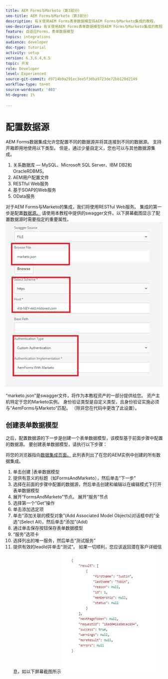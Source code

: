 ```yaml
---
title: AEM Forms与Marketo（第3部分）
seo-title: AEM Forms与Marketo（第3部分）
description: 有关使用AEM Forms表单数据模型将AEM Forms与Marketo集成的教程。
seo-description: 有关使用AEM Forms表单数据模型将AEM Forms与Marketo集成的教程。
feature: 自适应Forms，表单数据模型
topics: integrations
audience: developer
doc-type: tutorial
activity: setup
version: 6.3,6.4,6.5
topic: 开发
role: Developer
level: Experienced
source-git-commit: d9714b9a291ec3ee5f3dba9723de72bb120d2149
workflow-type: tm+mt
source-wordcount: '403'
ht-degree: 1%

---
```



# 配置数据源

AEM Forms数据集成允许您配置不同的数据源并将其连接到不同的数据源。 支持开箱即用地使用以下类型。 但是，通过少量自定义，您也可以与其他数据源集成。

1. 关系数据库 — MySQL、Microsoft SQL Server、IBM DB2和OracleRDBMS。
1. AEM用户配置文件
1. RESTful Web服务
1. 基于SOAP的Web服务
1. OData服务

对于AEM Forms与Marketo的集成，我们将使用RESTful Web服务。 集成的第一步是配置[数据源。](https://helpx.adobe.com/experience-manager/6-4/forms/using/configure-data-sources.html#ConfigureRESTfulwebservices) 请使用本教程中提供的swagger文件。以下屏幕截图显示了配置数据源时需要指定的重要属性。
![数据源](assets/datasource.jfif)

“marketo.json”是swagger文件，将作为本教程资产的一部分提供给您。
资产主机特定于您的Marketo实例。
身份验证类型是自定义类型，且身份验证实施必须与“AemForms与Marketo”匹配。 （除非您在代码中更改了此设置）。

## 创建表单数据模型

之后，配置数据源的下一步是创建一个表单数据模型，该模型基于前面步骤中配置的数据源。 要创建表单数据模型，请执行以下步骤：

将您的浏览器指向[数据集成页面。](http://localhost:4502/aem/forms.html/content/dam/formsanddocuments-fdm) 此列表列出了在您的AEM实例中创建的所有数据集成。

1. 单击创建 |表单数据模型
1. 提供有意义的标题（如FormsAndMarketo），然后单击“下一步”
1. 选择在前面的步骤中配置的数据源，然后单击创建和编辑以在编辑模式下打开表单数据模型
1. 展开“FormsAndMarketo”节点。 展开“服务”节点
1. 选择第一个“Get”操作
1. 单击添加选定项
1. 单击“添加关联的模型对象”(Add Associated Model Objects)对话框中的“全选”(Select All)，然后单击“添加”(Add)
1. 通过单击保存按钮保存表单数据模型
1. “服务”选项卡
1. 选择列出的唯一服务，然后单击“测试服务”
1. 提供有效的leadId并单击“测试”。 如果一切顺利，您应该返回潜在客户详细信息，如以下屏幕截图所示
   ![测试结果](assets/testresults.jfif)
